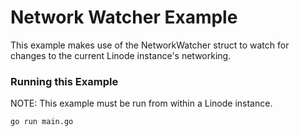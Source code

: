 # Network Watcher Example

This example makes use of the NetworkWatcher struct to watch for changes to the current Linode instance's networking.

### Running this Example

NOTE: This example must be run from within a Linode instance.

```bash
go run main.go
```